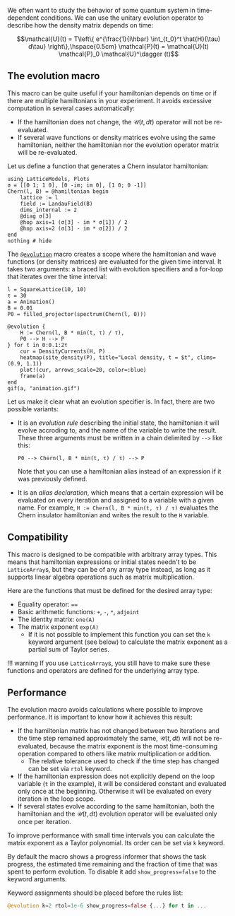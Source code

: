 We often  want to study the behavior of some quantum system in time-dependent conditions. We can use the unitary evolution operator to describe how the density matrix depends on time:

$$\mathcal{U}(t) = T\left\{ e^{\frac{1}{i\hbar} \int_{t_0}^t \hat{H}(\tau) d\tau} \right\},\hspace{0.5cm}
\mathcal{P}(t) = \mathcal{U}(t) \mathcal{P}_0 \mathcal{U}^\dagger (t)$$

## The evolution macro

This macro can be quite useful if your hamiltonian depends on time or if there are multiple hamiltonians in your experiment.
It avoids excessive computation in several cases automatically:
- If the hamiltonian does not change, the $\mathcal{U}(t, dt)$ operator will not be re-evaluated.
- If several wave functions or density matrices evolve using the same hamiltonian, neither the hamiltonian nor the evolution operator matrix will be re-evaluated.

Let us define a function that generates a Chern insulator hamiltonian:

```@example env
using LatticeModels, Plots
σ = [[0 1; 1 0], [0 -im; im 0], [1 0; 0 -1]]
Chern(l, B) = @hamiltonian begin
    lattice := l
    field := LandauField(B)
    dims_internal := 2
    @diag σ[3]
    @hop axis=1 (σ[3] - im * σ[1]) / 2
    @hop axis=2 (σ[3] - im * σ[2]) / 2
end
nothing # hide
```

The [`@evolution`](@ref) macro creates a scope where the hamiltonian and wave functions (or density matrices) are evaluated for the given time interval. 
It takes two arguments: a braced list with evolution specifiers and a for-loop that iterates over the time interval:

```@example env
l = SquareLattice(10, 10)
τ = 30
a = Animation()
B = 0.01
P0 = filled_projector(spectrum(Chern(l, 0)))

@evolution {
    H := Chern(l, B * min(t, τ) / τ),
    P0 --> H --> P
} for t in 0:0.1:2τ
    cur = DensityCurrents(H, P)
    heatmap(site_density(P), title="Local density, t = $t", clims=(0.9, 1.1))
    plot!(cur, arrows_scale=20, color=:blue)
    frame(a)
end
gif(a, "animation.gif")
```

Let us make it clear what an evolution specifier is. In fact, there are two possible variants:

- It is an *evolution rule* describing the initial state, the hamiltonian it will evolve accroding to, and the name of the variable to write the result. These three arguments must be written in a chain delimited by `-->` like this: 
  
  `P0 --> Chern(l, B * min(t, τ) / τ) --> P`

  Note that you can use a hamiltonian alias instead of an expression if it was previously defined.
- It is an *alias declaration*, which means that a certain expression will be evaluated on every iteration and assigned to a variable with a given name. For example, `H := Chern(l, B * min(t, τ) / τ)` evaluates the Chern insulator hamiltonian and writes the result to the `H` variable.

## Compatibility

This macro is designed to be compatible with arbitrary array types. This means that hamiltonian expressions or initial states needn't to be `LatticeArray`s, but they can be of any array type instead, as long as it supports linear algebra operations such as matrix multiplication.

Here are the functions that must be defined for the desired array type:

- Equality operator: `==`
- Basic arithmetic functions: `+`, `-`, `*`, `adjoint`
- The identity matrix: `one(A)`
- The matrix exponent `exp(A)`
    - If it is not possible to implement this function you can set the `k` keyword argument (see below) to calculate the matrix exponent as a partial sum of Taylor series.

!!! warning
    If you use `LatticeArray`s, you still have to make sure these functions and operators are defined for the underlying array type.

## Performance

The evolution macro avoids calculations where possible to improve performance. It is important to know how it achieves this result:

- If the hamiltonian matrix has not changed between two iterations and the time step remained approximately the same, $\mathcal{U}(t, dt)$ will not be re-evaluated, because the matrix exponent is the most time-consuming operation compared to others like matrix multiplication or addition.
  - The relative tolerance used to check if the time step has changed can be set via `rtol` keyword.
- If the hamiltonian expression does not explicitly depend on the loop variable (`t` in the example), it will be considered constant and evaluated only once at the beginning. Otherwise it will be evaluated on every iteration in the loop scope.
- If several states evolve according to the same hamiltonian, both the hamiltonian and the $\mathcal{U}(t, dt)$ evolution operator will be evaluated only once per iteration.

To improve performance with small time intervals you can calculate the matrix exponent as a Taylor polynomial. Its order can be set via `k` keyword.

By default the macro shows a progress informer that shows the task progress, the estimated time remaining and the fraction of time that
was spent to perform evolution. To disable it add `show_progress=false` to the keyword arguments.

Keyword assignments should be placed before the rules list:

```julia
@evolution k=2 rtol=1e-6 show_progress=false {...} for t in ...
```